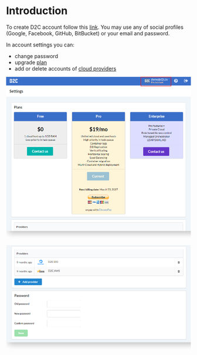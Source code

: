 # Introduction

To create D2C account follow this [link](https://panel.d2c.io/account/signup). You may use any of social profiles (Google, Facebook, GitHub, BitBucket) or your email and password.

In account settings you can:

- change password
- upgrade [plan]()
- add or delete accounts of [cloud providers](/getting-started/hosts/#supported-cloud-providers)

![Settings](../img/settings.png)

![Settings - change password](../img/settings_password.png)
